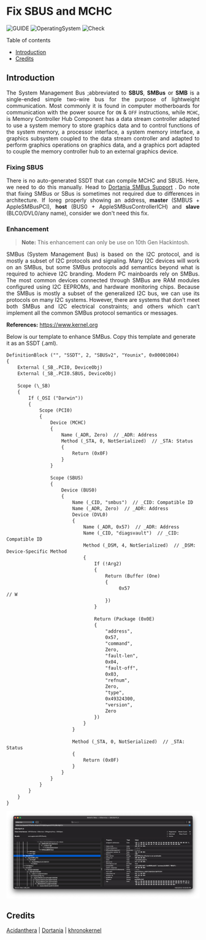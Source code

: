 # Fix SBUS and MCHC

![GUIDE](https://img.shields.io/badge/Guide-SBUS&MCHC-purple)
![OperatingSystem](https://img.shields.io/badge/OS-Hackintosh-blue)
![Check](https://img.shields.io/badge/Status-Pass-brightgreen)

Table of contents

- [Introduction](#introduction)
- [Credits](#credits)

## Introduction

<div align="justify">The System Management Bus ;abbreviated to <b>SBUS</b>, <b>SMBus</b> or <b>SMB</b> is a single-ended simple two-wire bus for the purpose of lightweight communication. Most commonly it is found in computer motherboards for communication with the power source for <code>ON</code> & <code>OFF</code> instructions, while <code>MCHC</code>, is Memory Controller Hub Component has a data stream controller adapted to use a system memory to store graphics data and to control functions of the system memory, a processor interface, a system memory interface, a graphics subsystem coupled to the data stream controller and adapted to perform graphics operations on graphics data, and a graphics port adapted to couple the memory controller hub to an external graphics device.</div>

### Fixing SBUS

<div align="justify">There is no auto-generated SSDT that can compile MCHC and SBUS. Here, we need to do this manually. Head to <a href="https://dortania.github.io/Getting-Started-With-ACPI/Universal/smbus.html">Dortania SMBus Support</a>
. Do note that fixing SMBus or SBus is sometimes not required due to differences in architecture. If Ioreg properly showing an address, <b>master</b> (SMBUS + AppleSMBusPCI), <b>host</b> (BUS0 + AppleSMBusControllerICH) and <b>slave</b> (BLC0/DVL0/any name), consider we don't need this fix.</div>

### Enhancement

> **Note:** This enhancement can only be use on 10th Gen Hackintosh.

<div align="justify">SMBus (System Management Bus) is based on the I2C protocol, and is mostly a subset of I2C protocols and signaling. Many I2C devices will work on an SMBus, but some SMBus protocols add semantics beyond what is required to achieve I2C branding. Modern PC mainboards rely on SMBus. The most common devices connected through SMBus are RAM modules configured using I2C EEPROMs, and hardware monitoring chips. Because the SMBus is mostly a subset of the generalized I2C bus, we can use its protocols on many I2C systems. However, there are systems that don’t meet both SMBus and I2C electrical constraints; and others which can’t implement all the common SMBus protocol semantics or messages.</div>

**References:** 
<a href="https://www.kernel.org/doc/html/latest/i2c/summary.html#:~:text=SMBus%20%28System%20Management%20Bus%29%20is%20based%20on%20the,I2C%20branding.%20Modern%20PC%20mainboards%20rely%20on%20SMBus.">https://www.kernel.org</a>

Below is our template to enhance SMBus. Copy this template and generate it as an SSDT (.aml).

```asl
DefinitionBlock ("", "SSDT", 2, "SBUSv2", "Younix", 0x00001004)
{
    External (_SB_.PCI0, DeviceObj)
    External (_SB_.PCI0.SBUS, DeviceObj)

    Scope (\_SB)
    {
        If (_OSI ("Darwin"))
        {
            Scope (PCI0)
            {
                Device (MCHC)
                {
                    Name (_ADR, Zero)  // _ADR: Address
                    Method (_STA, 0, NotSerialized)  // _STA: Status
                    {
                        Return (0x0F)
                    }
                }

                Scope (SBUS)
                {
                    Device (BUS0)
                    {
                        Name (_CID, "smbus")  // _CID: Compatible ID
                        Name (_ADR, Zero)  // _ADR: Address
                        Device (DVL0)
                        {
                            Name (_ADR, 0x57)  // _ADR: Address
                            Name (_CID, "diagsvault")  // _CID: Compatible ID
                            Method (_DSM, 4, NotSerialized)  // _DSM: Device-Specific Method
                            {
                                If (!Arg2)
                                {
                                    Return (Buffer (One)
                                    {
                                         0x57                                             // W
                                    })
                                }

                                Return (Package (0x0E)
                                {
                                    "address", 
                                    0x57, 
                                    "command", 
                                    Zero, 
                                    "fault-len", 
                                    0x04, 
                                    "fault-off", 
                                    0x03, 
                                    "refnum", 
                                    Zero, 
                                    "type", 
                                    0x49324300, 
                                    "version", 
                                    Zero
                                })
                            }
                        }

                        Method (_STA, 0, NotSerialized)  // _STA: Status
                        {
                            Return (0x0F)
                        }
                    }
                }
            }
        }
    }
}
```
 
![sbus-bus0](sbusfix.png)

## Credits

[Acidanthera](https://github.com/acidanthera/) | [Dortania](https://github.com/dortania) | [khronokernel](https://github.com/khronokernel)

